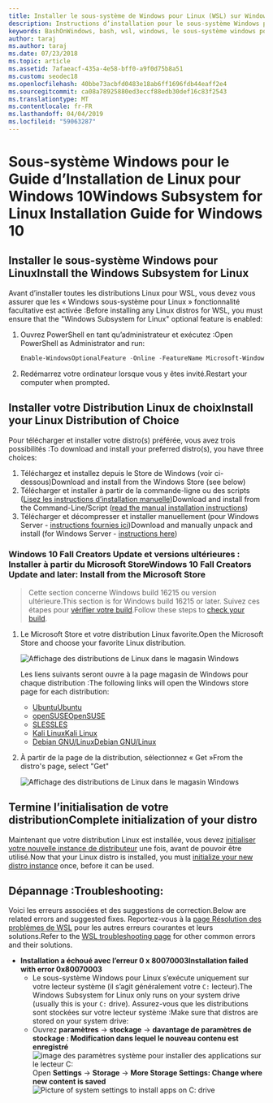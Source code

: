 ```yaml
---
title: Installer le sous-système de Windows pour Linux (WSL) sur Windows 10
description: Instructions d’installation pour le sous-système Windows pour Linux sur Windows 10.
keywords: BashOnWindows, bash, wsl, windows, le sous-système windows pour linux, windowssubsystem, ubuntu, debian, suse, windows 10, installer
author: taraj
ms.author: taraj
ms.date: 07/23/2018
ms.topic: article
ms.assetid: 7afaeacf-435a-4e58-bff0-a9f0d75b8a51
ms.custom: seodec18
ms.openlocfilehash: 40bbe73acbfd0483e18ab6ff1696fdb44eaff2e4
ms.sourcegitcommit: ca08a78925880ed3eccf88edb30def16c83f2543
ms.translationtype: MT
ms.contentlocale: fr-FR
ms.lasthandoff: 04/04/2019
ms.locfileid: "59063287"
---
```

# <a name="windows-subsystem-for-linux-installation-guide-for-windows-10"></a><span data-ttu-id="d5ac3-104">Sous-système Windows pour le Guide d’Installation de Linux pour Windows 10</span><span class="sxs-lookup"><span data-stu-id="d5ac3-104">Windows Subsystem for Linux Installation Guide for Windows 10</span></span>

## <a name="install-the-windows-subsystem-for-linux"></a><span data-ttu-id="d5ac3-105">Installer le sous-système Windows pour Linux</span><span class="sxs-lookup"><span data-stu-id="d5ac3-105">Install the Windows Subsystem for Linux</span></span>

<span data-ttu-id="d5ac3-106">Avant d’installer toutes les distributions Linux pour WSL, vous devez vous assurer que les « Windows sous-système pour Linux » fonctionnalité facultative est activée :</span><span class="sxs-lookup"><span data-stu-id="d5ac3-106">Before installing any Linux distros for WSL, you must ensure that the "Windows Subsystem for Linux" optional feature is enabled:</span></span>

1. <span data-ttu-id="d5ac3-107">Ouvrez PowerShell en tant qu’administrateur et exécutez :</span><span class="sxs-lookup"><span data-stu-id="d5ac3-107">Open PowerShell as Administrator and run:</span></span>
    ```powershell
    Enable-WindowsOptionalFeature -Online -FeatureName Microsoft-Windows-Subsystem-Linux
    ```

2. <span data-ttu-id="d5ac3-108">Redémarrez votre ordinateur lorsque vous y êtes invité.</span><span class="sxs-lookup"><span data-stu-id="d5ac3-108">Restart your computer when prompted.</span></span>

## <a name="install-your-linux-distribution-of-choice"></a><span data-ttu-id="d5ac3-109">Installer votre Distribution Linux de choix</span><span class="sxs-lookup"><span data-stu-id="d5ac3-109">Install your Linux Distribution of Choice</span></span>
<span data-ttu-id="d5ac3-110">Pour télécharger et installer votre distro(s) préférée, vous avez trois possibilités :</span><span class="sxs-lookup"><span data-stu-id="d5ac3-110">To download and install your preferred distro(s), you have three choices:</span></span>
1. <span data-ttu-id="d5ac3-111">Téléchargez et installez depuis le Store de Windows (voir ci-dessous)</span><span class="sxs-lookup"><span data-stu-id="d5ac3-111">Download and install from the Windows Store (see below)</span></span>
1. <span data-ttu-id="d5ac3-112">Télécharger et installer à partir de la commande-ligne ou des scripts ([Lisez les instructions d’installation manuelle](install-manual.md))</span><span class="sxs-lookup"><span data-stu-id="d5ac3-112">Download and install from the Command-Line/Script ([read the manual installation instructions](install-manual.md))</span></span>
1. <span data-ttu-id="d5ac3-113">Télécharger et décompresser et installer manuellement (pour Windows Server - [instructions fournies ici](install-on-server.md))</span><span class="sxs-lookup"><span data-stu-id="d5ac3-113">Download and manually unpack and install (for Windows Server - [instructions here](install-on-server.md))</span></span>

### <a name="windows-10-fall-creators-update-and-later-install-from-the-microsoft-store"></a><span data-ttu-id="d5ac3-114">Windows 10 Fall Creators Update et versions ultérieures : Installer à partir du Microsoft Store</span><span class="sxs-lookup"><span data-stu-id="d5ac3-114">Windows 10 Fall Creators Update and later: Install from the Microsoft Store</span></span>

> <span data-ttu-id="d5ac3-115">Cette section concerne Windows build 16215 ou version ultérieure.</span><span class="sxs-lookup"><span data-stu-id="d5ac3-115">This section is for Windows build 16215 or later.</span></span>  <span data-ttu-id="d5ac3-116">Suivez ces étapes pour [vérifier votre build](troubleshooting.md#check-your-build-number).</span><span class="sxs-lookup"><span data-stu-id="d5ac3-116">Follow these steps to [check your build](troubleshooting.md#check-your-build-number).</span></span> 

1. <span data-ttu-id="d5ac3-117">Le Microsoft Store et votre distribution Linux favorite.</span><span class="sxs-lookup"><span data-stu-id="d5ac3-117">Open the Microsoft Store and choose your favorite Linux distribution.</span></span>

    ![Affichage des distributions de Linux dans le magasin Windows](media/store.png)

    <span data-ttu-id="d5ac3-119">Les liens suivants seront ouvre à la page magasin de Windows pour chaque distribution :</span><span class="sxs-lookup"><span data-stu-id="d5ac3-119">The following links will open the Windows store page for each distribution:</span></span>

    * [<span data-ttu-id="d5ac3-120">Ubuntu</span><span class="sxs-lookup"><span data-stu-id="d5ac3-120">Ubuntu</span></span>](https://www.microsoft.com/store/p/ubuntu/9nblggh4msv6)
    * [<span data-ttu-id="d5ac3-121">openSUSE</span><span class="sxs-lookup"><span data-stu-id="d5ac3-121">OpenSUSE</span></span>](https://www.microsoft.com/store/apps/9njvjts82tjx)
    * [<span data-ttu-id="d5ac3-122">SLES</span><span class="sxs-lookup"><span data-stu-id="d5ac3-122">SLES</span></span>](https://www.microsoft.com/store/apps/9p32mwbh6cns)
    * [<span data-ttu-id="d5ac3-123">Kali Linux</span><span class="sxs-lookup"><span data-stu-id="d5ac3-123">Kali Linux</span></span>](https://www.microsoft.com/store/apps/9PKR34TNCV07)
    * [<span data-ttu-id="d5ac3-124">Debian GNU/Linux</span><span class="sxs-lookup"><span data-stu-id="d5ac3-124">Debian GNU/Linux</span></span>](https://www.microsoft.com/store/apps/9MSVKQC78PK6)

1. <span data-ttu-id="d5ac3-125">À partir de la page de la distribution, sélectionnez « Get »</span><span class="sxs-lookup"><span data-stu-id="d5ac3-125">From the distro's page, select "Get"</span></span>

    ![Affichage des distributions de Linux dans le magasin Windows](media/UbuntuStore.png)

## <a name="complete-initialization-of-your-distro"></a><span data-ttu-id="d5ac3-127">Termine l’initialisation de votre distribution</span><span class="sxs-lookup"><span data-stu-id="d5ac3-127">Complete initialization of your distro</span></span>
<span data-ttu-id="d5ac3-128">Maintenant que votre distribution Linux est installée, vous devez [initialiser votre nouvelle instance de distributeur](initialize-distro.md) une fois, avant de pouvoir être utilisé.</span><span class="sxs-lookup"><span data-stu-id="d5ac3-128">Now that your Linux distro is installed, you must [initialize your new distro instance](initialize-distro.md) once, before it can be used.</span></span>

## <a name="troubleshooting"></a><span data-ttu-id="d5ac3-129">Dépannage :</span><span class="sxs-lookup"><span data-stu-id="d5ac3-129">Troubleshooting:</span></span> 

<span data-ttu-id="d5ac3-130">Voici les erreurs associées et des suggestions de correction.</span><span class="sxs-lookup"><span data-stu-id="d5ac3-130">Below are related errors and suggested fixes.</span></span> <span data-ttu-id="d5ac3-131">Reportez-vous à la [page Résolution des problèmes de WSL](troubleshooting.md) pour les autres erreurs courantes et leurs solutions.</span><span class="sxs-lookup"><span data-stu-id="d5ac3-131">Refer to the [WSL troubleshooting page](troubleshooting.md) for other common errors and their solutions.</span></span>

* **<span data-ttu-id="d5ac3-132">Installation a échoué avec l’erreur 0 x 80070003</span><span class="sxs-lookup"><span data-stu-id="d5ac3-132">Installation failed with error 0x80070003</span></span>**
    * <span data-ttu-id="d5ac3-133">Le sous-système Windows pour Linux s’exécute uniquement sur votre lecteur système (il s’agit généralement votre `C:` lecteur).</span><span class="sxs-lookup"><span data-stu-id="d5ac3-133">The Windows Subsystem for Linux only runs on your system drive (usually this is your `C:` drive).</span></span> <span data-ttu-id="d5ac3-134">Assurez-vous que les distributions sont stockées sur votre lecteur système :</span><span class="sxs-lookup"><span data-stu-id="d5ac3-134">Make sure that distros are stored on your system drive:</span></span>  
    * <span data-ttu-id="d5ac3-135">Ouvrez **paramètres** -> **stockage** -> **davantage de paramètres de stockage : Modification dans lequel le nouveau contenu est enregistré**
    ![image des paramètres système pour installer des applications sur le lecteur C:](media/AppStorage.png)</span><span class="sxs-lookup"><span data-stu-id="d5ac3-135">Open **Settings** -> **Storage** -> **More Storage Settings: Change where new content is saved**
![Picture of system settings to install apps on C: drive](media/AppStorage.png)</span></span>
